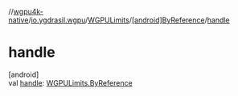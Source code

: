//[wgpu4k-native](../../../../index.md)/[io.ygdrasil.wgpu](../../index.md)/[WGPULimits](../index.md)/[[android]ByReference](index.md)/[handle](handle.md)

# handle

[android]\
val [handle](handle.md): [WGPULimits.ByReference](../../../io.ygdrasil.wgpu.android/-w-g-p-u-limits/-by-reference/index.md)